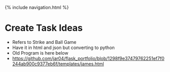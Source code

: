 {% include navigation.html %}
# Create Task Ideas 
* Refers to Strike and Ball Game 
* Have it in html and json but converting to python
* Old Program is here below
* https://github.com/jar04/flask_portfolio/blob/1298f9e37479762251ef7f0244ab900c9377eb6f/templates/james.html